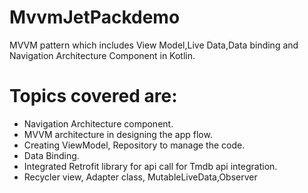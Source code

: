 # MvvmJetPackdemo
MVVM pattern which includes View Model,Live Data,Data binding and Navigation Architecture Component in Kotlin.

# Topics covered are:
* Navigation Architecture component.
* MVVM architecture in designing the app flow.
* Creating ViewModel, Repository to manage the code.
* Data Binding.
* Integrated Retrofit library for api call for Tmdb api integration.
* Recycler view, Adapter class, MutableLiveData,Observer
